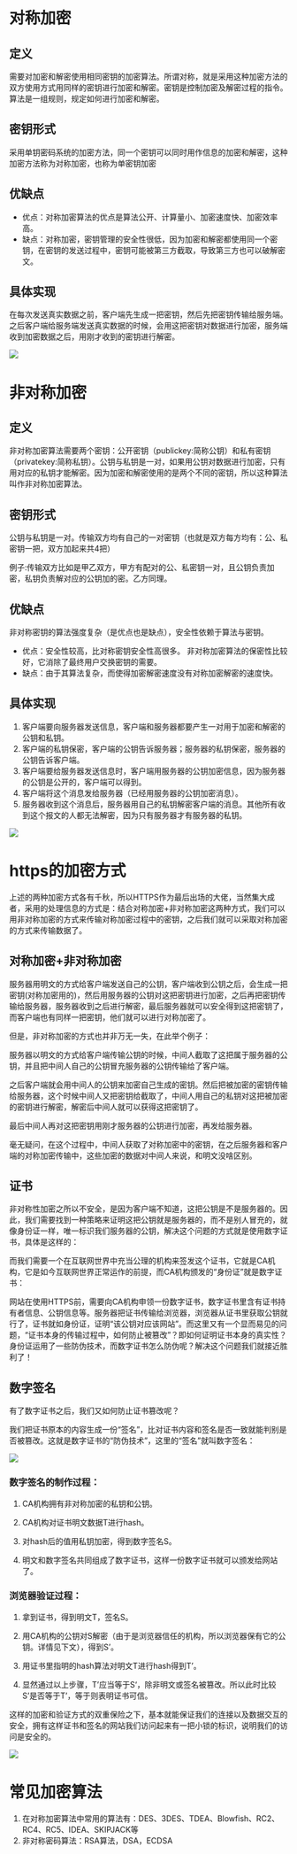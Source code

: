 # 对称加密

## 定义
需要对加密和解密使用相同密钥的加密算法。所谓对称，就是采用这种加密方法的双方使用方式用同样的密钥进行加密和解密。密钥是控制加密及解密过程的指令。算法是一组规则，规定如何进行加密和解密。

## 密钥形式
采用单钥密码系统的加密方法，同一个密钥可以同时用作信息的加密和解密，这种加密方法称为对称加密，也称为单密钥加密

## 优缺点
- 优点：对称加密算法的优点是算法公开、计算量小、加密速度快、加密效率高。
- 缺点：对称加密，密钥管理的安全性很低，因为加密和解密都使用同一个密钥，在密钥的发送过程中，密钥可能被第三方截取，导致第三方也可以破解密文。

## 具体实现
在每次发送真实数据之前，客户端先生成一把密钥，然后先把密钥传输给服务端。之后客户端给服务端发送真实数据的时候，会用这把密钥对数据进行加密，服务端收到加密数据之后，用刚才收到的密钥进行解密。

![](./img/2023-06-13-22-33-02.png)

# 非对称加密

## 定义
非对称加密算法需要两个密钥：公开密钥（publickey:简称公钥）和私有密钥（privatekey:简称私钥）。公钥与私钥是一对，如果用公钥对数据进行加密，只有用对应的私钥才能解密。因为加密和解密使用的是两个不同的密钥，所以这种算法叫作非对称加密算法。

## 密钥形式
公钥与私钥是一对。传输双方均有自己的一对密钥（也就是双方每方均有：公、私密钥一把，双方加起来共4把）

例子:传输双方比如是甲乙双方，甲方有配对的公、私密钥一对，且公钥负责加密，私钥负责解对应的公钥加的密。乙方同理。

## 优缺点
非对称密钥的算法强度复杂（是优点也是缺点），安全性依赖于算法与密钥。 
- 优点：安全性较高，比对称密钥安全性高很多。 非对称加密算法的保密性比较好，它消除了最终用户交换密钥的需要。 
- 缺点：由于其算法复杂，而使得加密解密速度没有对称加密解密的速度快。

## 具体实现
1. 客户端要向服务器发送信息，客户端和服务器都要产生一对用于加密和解密的公钥和私钥。 
2. 客户端的私钥保密，客户端的公钥告诉服务器；服务器的私钥保密，服务器的公钥告诉客户端。 
3. 客户端要给服务器发送信息时，客户端用服务器的公钥加密信息，因为服务器的公钥是公开的，客户端可以得到。
4. 客户端将这个消息发给服务器（已经用服务器的公钥加密消息）。
5. 服务器收到这个消息后，服务器用自己的私钥解密客户端的消息。其他所有收到这个报文的人都无法解密，因为只有服务器才有服务器的私钥。

![](./img/2023-06-13-22-37-10.png)

# https的加密方式
上述的两种加密方式各有千秋，所以HTTPS作为最后出场的大佬，当然集大成者，采用的处理信息的方式是：结合对称加密+非对称加密这两种方式，我们可以用非对称加密的方式来传输对称加密过程中的密钥，之后我们就可以采取对称加密的方式来传输数据了。

## 对称加密+非对称加密
服务器用明文的方式给客户端发送自己的公钥，客户端收到公钥之后，会生成一把密钥(对称加密用的)，然后用服务器的公钥对这把密钥进行加密，之后再把密钥传输给服务器，服务器收到之后进行解密，最后服务器就可以安全得到这把密钥了，而客户端也有同样一把密钥，他们就可以进行对称加密了。

但是，非对称加密的方式也并非万无一失，在此举个例子：

服务器以明文的方式给客户端传输公钥的时候，中间人截取了这把属于服务器的公钥，并且把中间人自己的公钥冒充服务器的公钥传输给了客户端。

之后客户端就会用中间人的公钥来加密自己生成的密钥。然后把被加密的密钥传输给服务器，这个时候中间人又把密钥给截取了，中间人用自己的私钥对这把被加密的密钥进行解密，解密后中间人就可以获得这把密钥了。

最后中间人再对这把密钥用刚才服务器的公钥进行加密，再发给服务器。

毫无疑问，在这个过程中，中间人获取了对称加密中的密钥，在之后服务器和客户端的对称加密传输中，这些加密的数据对中间人来说，和明文没啥区别。

## 证书
非对称性加密之所以不安全，是因为客户端不知道，这把公钥是不是服务器的。因此，我们需要找到一种策略来证明这把公钥就是服务器的，而不是别人冒充的，就像身份证一样，唯一标识我们服务器的公钥，解决这个问题的方式就是使用数字证书，具体是这样的：

而我们需要一个在互联网世界中充当公理的机构来签发这个证书，它就是CA机构，它是如今互联网世界正常运作的前提，而CA机构颁发的“身份证”就是数字证书：

网站在使用HTTPS前，需要向CA机构申领一份数字证书，数字证书里含有证书持有者信息、公钥信息等。服务器把证书传输给浏览器，浏览器从证书里获取公钥就行了，证书就如身份证，证明“该公钥对应该网站”。而这里又有一个显而易见的问题，“证书本身的传输过程中，如何防止被篡改”？即如何证明证书本身的真实性？身份证运用了一些防伪技术，而数字证书怎么防伪呢？解决这个问题我们就接近胜利了！

## 数字签名
有了数字证书之后，我们又如何防止证书篡改呢？

我们把证书原本的内容生成一份“签名”，比对证书内容和签名是否一致就能判别是否被篡改。这就是数字证书的“防伪技术”，这里的“签名”就叫数字签名：

![](./img/2023-06-13-22-48-05.png)

### 数字签名的制作过程：

1. CA机构拥有非对称加密的私钥和公钥。

2. CA机构对证书明文数据T进行hash。

3. 对hash后的值用私钥加密，得到数字签名S。

4. 明文和数字签名共同组成了数字证书，这样一份数字证书就可以颁发给网站了。

### 浏览器验证过程：

1. 拿到证书，得到明文T，签名S。

2. 用CA机构的公钥对S解密（由于是浏览器信任的机构，所以浏览器保有它的公钥。详情见下文），得到S’。

3. 用证书里指明的hash算法对明文T进行hash得到T’。

4. 显然通过以上步骤，T’应当等于S‘，除非明文或签名被篡改。所以此时比较S’是否等于T’，等于则表明证书可信。

这样的加密和验证方式的双重保险之下，基本就能保证我们的连接以及数据交互的安全，拥有这样证书和签名的网站我们访问起来有一把小锁的标识，说明我们的访问是安全的。

![](./img/2023-06-13-22-47-49.png)


# 常见加密算法

1. 在对称加密算法中常用的算法有：DES、3DES、TDEA、Blowfish、RC2、RC4、RC5、IDEA、SKIPJACK等
2. 非对称密码算法：RSA算法，DSA，ECDSA

